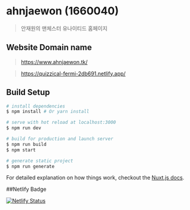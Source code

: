 # ahnjaewon (1660040)

> 안재원의 맨체스터 유나이티드 홈페이지

## Website Domain name

> https://www.ahnjaewon.tk/

> https://quizzical-fermi-2db691.netlify.app/

## Build Setup

``` bash
# install dependencies
$ npm install # Or yarn install

# serve with hot reload at localhost:3000
$ npm run dev

# build for production and launch server
$ npm run build
$ npm start

# generate static project
$ npm run generate
```

For detailed explanation on how things work, checkout the [Nuxt.js docs](https://github.com/nuxt/nuxt.js).

##Netlify Badge

[![Netlify Status](https://api.netlify.com/api/v1/badges/e615766f-b273-4c1b-85ab-53a7b267c406/deploy-status)](https://app.netlify.com/sites/quizzical-fermi-2db691/deploys)